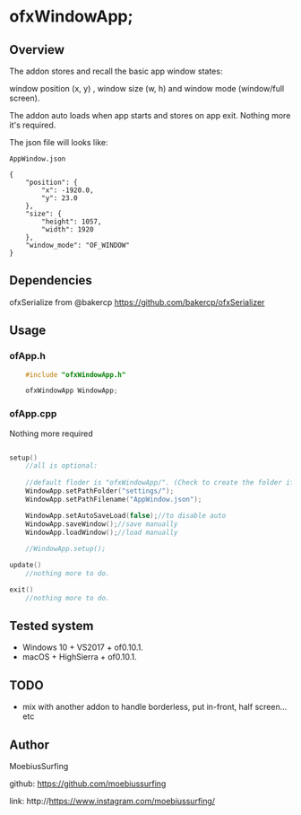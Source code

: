 # ofxWindowApp;

## Overview

The addon stores and recall the basic app window states:

window position (x, y) , window size (w, h) and window mode (window/full screen).

The addon auto loads when app starts and stores on app exit. Nothing more it's required.

The json file will looks like:
```
AppWindow.json

{
    "position": {
        "x": -1920.0,
        "y": 23.0
    },
    "size": {
        "height": 1057,
        "width": 1920
    },
    "window_mode": "OF_WINDOW"
}
```


## Dependencies

ofxSerialize from @bakercp 
https://github.com/bakercp/ofxSerializer


## Usage

### ofApp.h
```cpp
    #include "ofxWindowApp.h"

    ofxWindowApp WindowApp;
```

### ofApp.cpp
Nothing more required

```cpp 

setup()
    //all is optional:
        
    //default floder is "ofxWindowApp/". (Check to create the folder if required)
    WindowApp.setPathFolder("settings/");
    WindowApp.setPathFilename("AppWindow.json");

    WindowApp.setAutoSaveLoad(false);//to disable auto
    WindowApp.saveWindow();//save manually
    WindowApp.loadWindow();//load manually
        
    //WindowApp.setup();

update()
    //nothing more to do.

exit()
    //nothing more to do.
```


## Tested system

- Windows 10 + VS2017 + of0.10.1.
- macOS + HighSierra + of0.10.1.

## TODO

+ mix with another addon to handle borderless, put in-front, half screen... etc


## Author

MoebiusSurfing

github: https://github.com/moebiussurfing

link: http://https://www.instagram.com/moebiussurfing/
